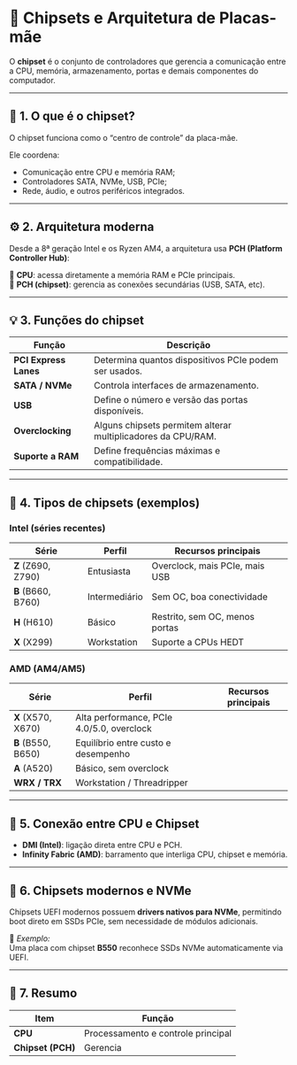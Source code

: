 # 🧩 Chipsets e Arquitetura de Placas-mãe

O **chipset** é o conjunto de controladores que gerencia a comunicação entre a CPU, memória, armazenamento, portas e demais componentes do computador.

---

## 🧠 1. O que é o chipset?

O chipset funciona como o “centro de controle” da placa-mãe.

Ele coordena:
- Comunicação entre CPU e memória RAM;
- Controladores SATA, NVMe, USB, PCIe;
- Rede, áudio, e outros periféricos integrados.

---

## ⚙️ 2. Arquitetura moderna

Desde a 8ª geração Intel e os Ryzen AM4, a arquitetura usa **PCH (Platform Controller Hub)**:


🔹 **CPU**: acessa diretamente a memória RAM e PCIe principais.  
🔹 **PCH (chipset)**: gerencia as conexões secundárias (USB, SATA, etc).

---

## 💡 3. Funções do chipset

| Função | Descrição |
|---------|------------|
| **PCI Express Lanes** | Determina quantos dispositivos PCIe podem ser usados. |
| **SATA / NVMe** | Controla interfaces de armazenamento. |
| **USB** | Define o número e versão das portas disponíveis. |
| **Overclocking** | Alguns chipsets permitem alterar multiplicadores da CPU/RAM. |
| **Suporte a RAM** | Define frequências máximas e compatibilidade. |

---

## 🧩 4. Tipos de chipsets (exemplos)

### Intel (séries recentes)
| Série | Perfil | Recursos principais |
|--------|---------|----------------------|
| **Z** (Z690, Z790) | Entusiasta | Overclock, mais PCIe, mais USB |
| **B** (B660, B760) | Intermediário | Sem OC, boa conectividade |
| **H** (H610) | Básico | Restrito, sem OC, menos portas |
| **X** (X299) | Workstation | Suporte a CPUs HEDT |

### AMD (AM4/AM5)
| Série | Perfil | Recursos principais |
|--------|---------|----------------------|
| **X** (X570, X670) | Alta performance, PCIe 4.0/5.0, overclock |
| **B** (B550, B650) | Equilíbrio entre custo e desempenho |
| **A** (A520) | Básico, sem overclock |
| **WRX / TRX** | Workstation / Threadripper |

---

## 🔌 5. Conexão entre CPU e Chipset

- **DMI (Intel)**: ligação direta entre CPU e PCH.
- **Infinity Fabric (AMD)**: barramento que interliga CPU, chipset e memória.

---

## 🚀 6. Chipsets modernos e NVMe

Chipsets UEFI modernos possuem **drivers nativos para NVMe**, permitindo boot direto em SSDs PCIe, sem necessidade de módulos adicionais.

💬 *Exemplo:*  
Uma placa com chipset **B550** reconhece SSDs NVMe automaticamente via UEFI.

---

## 🧱 7. Resumo

| Item | Função |
|-------|--------|
| **CPU** | Processamento e controle principal |
| **Chipset (PCH)** | Gerencia
